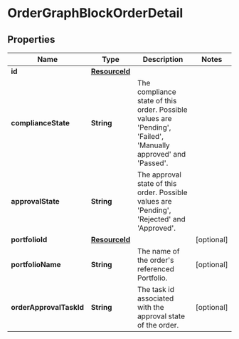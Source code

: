 

# OrderGraphBlockOrderDetail


## Properties

| Name | Type | Description | Notes |
|------------ | ------------- | ------------- | -------------|
|**id** | [**ResourceId**](ResourceId.md) |  |  |
|**complianceState** | **String** | The compliance state of this order. Possible values are &#39;Pending&#39;, &#39;Failed&#39;, &#39;Manually approved&#39; and &#39;Passed&#39;. |  |
|**approvalState** | **String** | The approval state of this order. Possible values are &#39;Pending&#39;, &#39;Rejected&#39; and &#39;Approved&#39;. |  |
|**portfolioId** | [**ResourceId**](ResourceId.md) |  |  [optional] |
|**portfolioName** | **String** | The name of the order&#39;s referenced Portfolio. |  [optional] |
|**orderApprovalTaskId** | **String** | The task id associated with the approval state of the order. |  [optional] |



